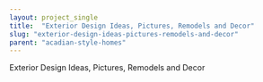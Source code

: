 ```yaml
---
layout: project_single
title:  "Exterior Design Ideas, Pictures, Remodels and Decor"
slug: "exterior-design-ideas-pictures-remodels-and-decor"
parent: "acadian-style-homes"
---
```

Exterior Design Ideas, Pictures, Remodels and Decor